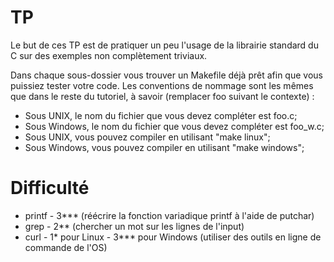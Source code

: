 # TP
Le but de ces TP est de pratiquer un peu l'usage de la librairie standard du C sur des exemples non complètement triviaux.

Dans chaque sous-dossier vous trouver un Makefile déjà prêt afin que vous puissiez tester votre code. Les conventions de nommage sont les mêmes que dans le reste du tutoriel, à savoir (remplacer foo suivant le contexte) :
 - Sous UNIX, le nom du fichier que vous devez compléter est foo.c;
 - Sous Windows, le nom du fichier que vous devez compléter est foo_w.c;
 - Sous UNIX, vous pouvez compiler en utilisant "make linux";
 - Sous Windows, vous pouvez compiler en utilisant "make windows";

# Difficulté
 - printf - 3\*\*\* (réécrire la fonction variadique printf à l'aide de putchar)
 - grep - 2\*\* (chercher un mot sur les lignes de l'input)
 - curl - 1\* pour Linux - 3\*\*\* pour Windows (utiliser des outils en ligne de commande de l'OS)

